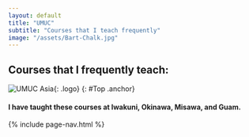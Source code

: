 ```yaml
---
layout: default
title: "UMUC"
subtitle: "Courses that I teach frequently"
image: "/assets/Bart-Chalk.jpg"
---
```


## Courses that I frequently teach:

![UMUC Asia]({{site.baseurl}}{{page.image}}){: .logo}
{: #Top .anchor}

#### I have taught these courses at Iwakuni, Okinawa, Misawa, and Guam.

{% include page-nav.html %}
